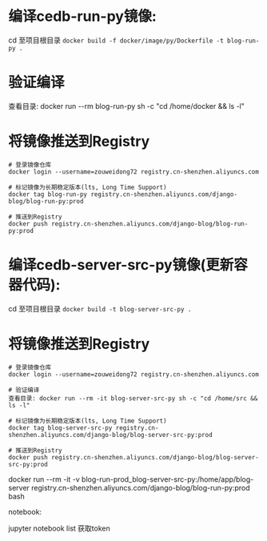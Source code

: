 

# 编译cedb-run-py镜像: 
cd 至项目根目录 
`docker build -f docker/image/py/Dockerfile -t blog-run-py .`

# 验证编译
查看目录: docker run --rm blog-run-py sh -c "cd /home/docker && ls -l"

# 将镜像推送到Registry
```
# 登录镜像仓库
docker login --username=zouweidong72 registry.cn-shenzhen.aliyuncs.com

# 标记镜像为长期稳定版本(lts, Long Time Support)
docker tag blog-run-py registry.cn-shenzhen.aliyuncs.com/django-blog/blog-run-py:prod

# 推送到Registry
docker push registry.cn-shenzhen.aliyuncs.com/django-blog/blog-run-py:prod
```


# 编译cedb-server-src-py镜像(更新容器代码): 
cd 至项目根目录 
`docker build -t blog-server-src-py .`

# 将镜像推送到Registry
```
# 登录镜像仓库
docker login --username=zouweidong72 registry.cn-shenzhen.aliyuncs.com

# 验证编译
查看目录: docker run --rm -it blog-server-src-py sh -c "cd /home/src && ls -l"

# 标记镜像为长期稳定版本(lts, Long Time Support)
docker tag blog-server-src-py registry.cn-shenzhen.aliyuncs.com/django-blog/blog-server-src-py:prod

# 推送到Registry
docker push registry.cn-shenzhen.aliyuncs.com/django-blog/blog-server-src-py:prod
```



docker run --rm -it -v blog-run-prod_blog-server-src-py:/home/app/blog-server registry.cn-shenzhen.aliyuncs.com/django-blog/blog-run-py:prod bash

notebook:

jupyter notebook list 获取token